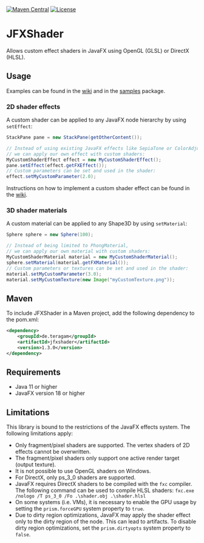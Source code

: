 [![Maven Central](https://img.shields.io/maven-central/v/de.teragam/jfxshader.svg?label=Maven%20Central)](https://search.maven.org/search?q=g:%22de.teragam%22%20AND%20a:%22jfxshader%22)
[![License](https://img.shields.io/badge/License-Apache_2.0-blue.svg)](https://opensource.org/licenses/Apache-2.0)

# JFXShader

Allows custom effect shaders in JavaFX using OpenGL (GLSL) or DirectX (HLSL).

## Usage

Examples can be found in the [wiki](https://github.com/Teragam/JFXShader/wiki/Examples) and in
the [samples](src/main/java/de/teragam/jfxshader/samples) package.

### 2D shader effects

A custom shader can be applied to any JavaFX node hierarchy by using `setEffect`:
```java
StackPane pane = new StackPane(getOtherContent());

// Instead of using existing JavaFX effects like SepiaTone or ColorAdjust,
// we can apply our own effect with custom shaders:
MyCustomShaderEffect effect = new MyCustomShaderEffect(); 
pane.setEffect(effect.getFXEffect());
// Custom parameters can be set and used in the shader:
effect.setMyCustomParameter(2.0);
```

Instructions on how to implement a custom shader effect can be found in
the [wiki](https://github.com/Teragam/JFXShader/wiki/Examples).

### 3D shader materials

A custom material can be applied to any Shape3D by using `setMaterial`:
```java
Sphere sphere = new Sphere(100);

// Instead of being limited to PhongMaterial,
// we can apply our own material with custom shaders:
MyCustomShaderMaterial material = new MyCustomShaderMaterial();
sphere.setMaterial(material.getFXMaterial());
// Custom parameters or textures can be set and used in the shader:
material.setMyCustomParameter(3.0);
material.setMyCustomTexture(new Image("myCustomTexture.png"));
```

## Maven

To include JFXShader in a Maven project, add the following dependency to the pom.xml:

```xml
<dependency>
    <groupId>de.teragam</groupId>
    <artifactId>jfxshader</artifactId>
    <version>1.3.0</version>
</dependency>
```

## Requirements

- Java 11 or higher
- JavaFX version 18 or higher

## Limitations

This library is bound to the restrictions of the JavaFX effects system. The following limitations apply:

- Only fragment/pixel shaders are supported. The vertex shaders of 2D effects cannot be overwritten.
- The fragment/pixel shaders only support one active render target (output texture).
- It is not possible to use OpenGL shaders on Windows.
- For DirectX, only ps_3_0 shaders are supported.
- JavaFX requires DirectX shaders to be compiled with the `fxc` compiler. The following command can be used to compile
  HLSL shaders: `fxc.exe /nologo /T ps_3_0 /Fo .\shader.obj .\shader.hlsl`
- On some systems (i.e. VMs), it is necessary to enable the GPU usage by setting the `prism.forceGPU` system property
  to `true`.
- Due to dirty region optimizations, JavaFX may apply the shader effect only to the dirty region of the node. This can
  lead to artifacts. To disable dirty region optimizations, set the `prism.dirtyopts` system property to `false`.
